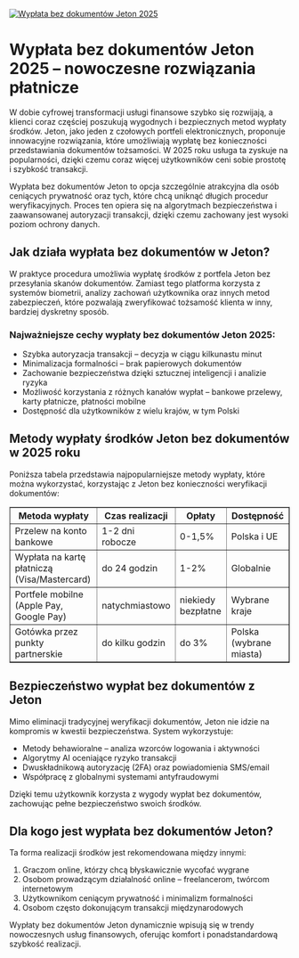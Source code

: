 [![Wypłata bez dokumentów Jeton 2025](https://123-caf.pages.dev/gitsignup.png)](https://vrmoo.ru/Bt82HjjY)

<h1>Wypłata bez dokumentów Jeton 2025 – nowoczesne rozwiązania płatnicze</h1> <p>W dobie cyfrowej transformacji usługi finansowe szybko się rozwijają, a klienci coraz częściej poszukują wygodnych i bezpiecznych metod wypłaty środków. Jeton, jako jeden z czołowych portfeli elektronicznych, proponuje innowacyjne rozwiązania, które umożliwiają wypłatę bez konieczności przedstawiania dokumentów tożsamości. W 2025 roku usługa ta zyskuje na popularności, dzięki czemu coraz więcej użytkowników ceni sobie prostotę i szybkość transakcji.</p>  <p>Wypłata bez dokumentów Jeton to opcja szczególnie atrakcyjna dla osób ceniących prywatność oraz tych, które chcą uniknąć długich procedur weryfikacyjnych. Proces ten opiera się na algorytmach bezpieczeństwa i zaawansowanej autoryzacji transakcji, dzięki czemu zachowany jest wysoki poziom ochrony danych.</p>  <h2>Jak działa wypłata bez dokumentów w Jeton?</h2> <p>W praktyce procedura umożliwia wypłatę środków z portfela Jeton bez przesyłania skanów dokumentów. Zamiast tego platforma korzysta z systemów biometrii, analizy zachowań użytkownika oraz innych metod zabezpieczeń, które pozwalają zweryfikować tożsamość klienta w inny, bardziej dyskretny sposób.</p>  <h3>Najważniejsze cechy wypłaty bez dokumentów Jeton 2025:</h3> <ul>   <li>Szybka autoryzacja transakcji – decyzja w ciągu kilkunastu minut</li>   <li>Minimalizacja formalności – brak papierowych dokumentów</li>   <li>Zachowanie bezpieczeństwa dzięki sztucznej inteligencji i analizie ryzyka</li>   <li>Możliwość korzystania z różnych kanałów wypłat – bankowe przelewy, karty płatnicze, płatności mobilne</li>   <li>Dostępność dla użytkowników z wielu krajów, w tym Polski</li> </ul>  <h2>Metody wypłaty środków Jeton bez dokumentów w 2025 roku</h2> <p>Poniższa tabela przedstawia najpopularniejsze metody wypłaty, które można wykorzystać, korzystając z Jeton bez konieczności weryfikacji dokumentów:</p>  <table border="1" cellpadding="8" cellspacing="0">   <thead>     <tr>       <th>Metoda wypłaty</th>       <th>Czas realizacji</th>       <th>Opłaty</th>       <th>Dostępność</th>     </tr>   </thead>   <tbody>     <tr>       <td>Przelew na konto bankowe</td>       <td>1-2 dni robocze</td>       <td>0-1,5%</td>       <td>Polska i UE</td>     </tr>     <tr>       <td>Wypłata na kartę płatniczą (Visa/Mastercard)</td>       <td>do 24 godzin</td>       <td>1-2%</td>       <td>Globalnie</td>     </tr>     <tr>       <td>Portfele mobilne (Apple Pay, Google Pay)</td>       <td>natychmiastowo</td>       <td>niekiedy bezpłatne</td>       <td>Wybrane kraje</td>     </tr>     <tr>       <td>Gotówka przez punkty partnerskie</td>       <td>do kilku godzin</td>       <td>do 3%</td>       <td>Polska (wybrane miasta)</td>     </tr>   </tbody> </table>  <h2>Bezpieczeństwo wypłat bez dokumentów z Jeton</h2> <p>Mimo eliminacji tradycyjnej weryfikacji dokumentów, Jeton nie idzie na kompromis w kwestii bezpieczeństwa. System wykorzystuje:</p> <ul>   <li>Metody behawioralne – analiza wzorców logowania i aktywności</li>   <li>Algorytmy AI oceniające ryzyko transakcji</li>   <li>Dwuskładnikową autoryzację (2FA) oraz powiadomienia SMS/email</li>   <li>Współpracę z globalnymi systemami antyfraudowymi</li> </ul>  <p>Dzięki temu użytkownik korzysta z wygody wypłat bez dokumentów, zachowując pełne bezpieczeństwo swoich środków.</p>  <h2>Dla kogo jest wypłata bez dokumentów Jeton?</h2> <p>Ta forma realizacji środków jest rekomendowana między innymi:</p> <ol>   <li>Graczom online, którzy chcą błyskawicznie wycofać wygrane</li>   <li>Osobom prowadzącym działalność online – freelancerom, twórcom internetowym</li>   <li>Użytkownikom ceniącym prywatność i minimalizm formalności</li>   <li>Osobom często dokonującym transakcji międzynarodowych</li> </ol>  <p>Wypłaty bez dokumentów Jeton dynamicznie wpisują się w trendy nowoczesnych usług finansowych, oferując komfort i ponadstandardową szybkość realizacji.</p>